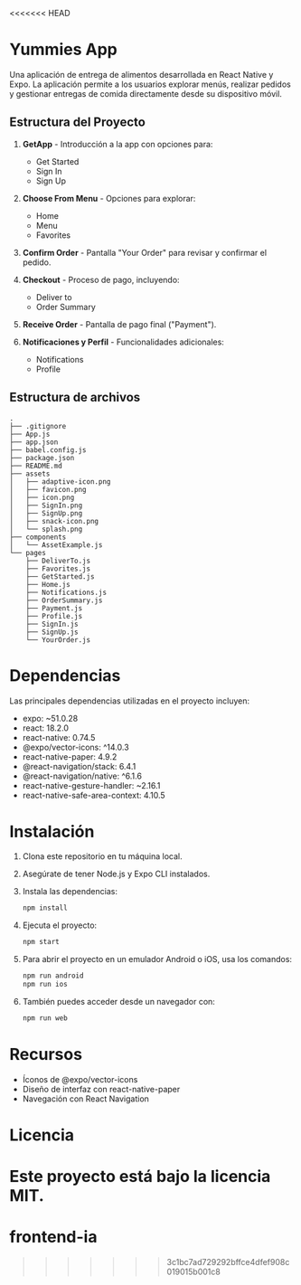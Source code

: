 <<<<<<< HEAD
# Yummies App

Una aplicación de entrega de alimentos desarrollada en React Native y Expo. La aplicación permite a los usuarios explorar menús, realizar pedidos y gestionar entregas de comida directamente desde su dispositivo móvil.

## Estructura del Proyecto

1. **GetApp** - Introducción a la app con opciones para:
   - Get Started
   - Sign In
   - Sign Up


2. **Choose From Menu** - Opciones para explorar:
   - Home
   - Menu
   - Favorites


3. **Confirm Order** - Pantalla "Your Order" para revisar y confirmar el pedido.

4. **Checkout** - Proceso de pago, incluyendo:
   - Deliver to
   - Order Summary


5. **Receive Order** - Pantalla de pago final ("Payment").

6. **Notificaciones y Perfil** - Funcionalidades adicionales:
   - Notifications
   - Profile

## Estructura de archivos

```plaintext
.
├── .gitignore
├── App.js
├── app.json
├── babel.config.js
├── package.json
├── README.md
├── assets
│   ├── adaptive-icon.png
│   ├── favicon.png
│   ├── icon.png
│   ├── SignIn.png
│   ├── SignUp.png
│   ├── snack-icon.png
│   └── splash.png
├── components
│   └── AssetExample.js
└── pages
    ├── DeliverTo.js
    ├── Favorites.js
    ├── GetStarted.js
    ├── Home.js
    ├── Notifications.js
    ├── OrderSummary.js
    ├── Payment.js
    ├── Profile.js
    ├── SignIn.js
    ├── SignUp.js
    └── YourOrder.js

```

# Dependencias

Las principales dependencias utilizadas en el proyecto incluyen:

- expo: ~51.0.28
- react: 18.2.0
- react-native: 0.74.5
- @expo/vector-icons: ^14.0.3
- react-native-paper: 4.9.2
- @react-navigation/stack: 6.4.1
- @react-navigation/native: ^6.1.6
- react-native-gesture-handler: ~2.16.1
- react-native-safe-area-context: 4.10.5

# Instalación

1. Clona este repositorio en tu máquina local.

2. Asegúrate de tener Node.js y Expo CLI instalados.

3. Instala las dependencias:

    ```bash
    npm install
    ```

4. Ejecuta el proyecto:

    ```bash
    npm start
    ```

5. Para abrir el proyecto en un emulador Android o iOS, usa los comandos:

    ```bash
    npm run android
    npm run ios
    ```

6. También puedes acceder desde un navegador con:

    ```bash
    npm run web
    ```

# Recursos
- Íconos de @expo/vector-icons
- Diseño de interfaz con react-native-paper
- Navegación con React Navigation

# Licencia
Este proyecto está bajo la licencia MIT.
=======
# frontend-ia
>>>>>>> 3c1bc7ad729292bffce4dfef908c019015b001c8

